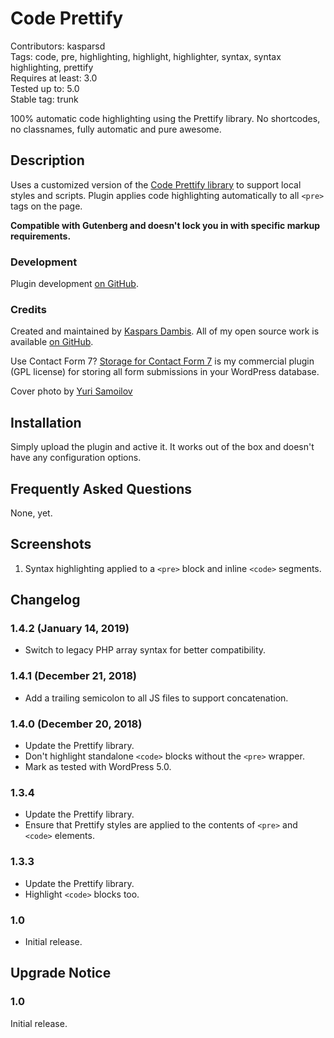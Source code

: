 # Code Prettify

Contributors: kasparsd   
Tags: code, pre, highlighting, highlight, highlighter, syntax, syntax highlighting, prettify   
Requires at least: 3.0   
Tested up to: 5.0   
Stable tag: trunk   

100% automatic code highlighting using the Prettify library. No shortcodes, no classnames, fully automatic and pure awesome.


## Description

Uses a customized version of the [Code Prettify library](https://github.com/kasparsd/code-prettify-lib/pull/1) to support local styles and scripts. Plugin applies code highlighting automatically to all `<pre>` tags on the page.

**Compatible with Gutenberg and doesn't lock you in with specific markup requirements.**

### Development

Plugin development [on GitHub](https://github.com/kasparsd/code-prettify).

### Credits

Created and maintained by [Kaspars Dambis](https://kaspars.net). All of my open source work is available [on GitHub](https://github.com/kasparsd).

Use Contact Form 7? [Storage for Contact Form 7](http://preseto.com/go/cf7-storage) is my commercial plugin (GPL license) for storing all form submissions in your WordPress database.

Cover photo by [Yuri Samoilov](https://www.flickr.com/photos/110751683@N02/13334080323/)


## Installation

Simply upload the plugin and active it. It works out of the box and doesn't have any configuration options.


## Frequently Asked Questions

None, yet.


## Screenshots

1. Syntax highlighting applied to a `<pre>` block and inline `<code>` segments.


## Changelog

### 1.4.2 (January 14, 2019)

- Switch to legacy PHP array syntax for better compatibility.

### 1.4.1 (December 21, 2018)

- Add a trailing semicolon to all JS files to support concatenation.

### 1.4.0 (December 20, 2018)

- Update the Prettify library.
- Don't highlight standalone `<code>` blocks without the `<pre>` wrapper.
- Mark as tested with WordPress 5.0.

### 1.3.4

- Update the Prettify library.
- Ensure that Prettify styles are applied to the contents of `<pre>` and `<code>` elements.

### 1.3.3

- Update the Prettify library.
- Highlight `<code>` blocks too.

### 1.0

- Initial release.


## Upgrade Notice

### 1.0

Initial release.

